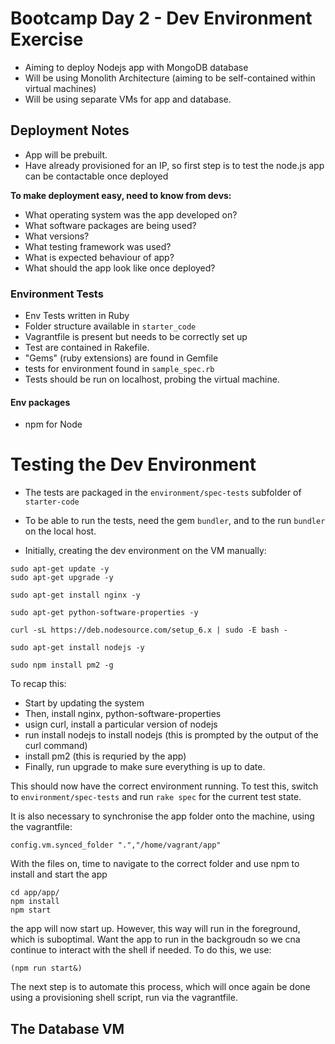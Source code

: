 # Bootcamp Day 2 - Dev Environment Exercise

- Aiming to deploy Nodejs app with MongoDB database
- Will be using Monolith Architecture (aiming to be self-contained within virtual machines)
- Will be using separate VMs for app and database.

## Deployment Notes

- App will be prebuilt.
- Have already provisioned for an IP, so first step is to test the node.js app can be contactable once deployed


**To make deployment easy, need to know from devs:**


- What operating system was the app developed on?
- What software packages are being used?
- What versions?
- What testing framework was used?
- What is expected behaviour of app?
- What should the app look like once deployed?

### Environment Tests

- Env Tests written in Ruby
- Folder structure available in ```starter_code```
- Vagrantfile is present but needs to be correctly set up
- Test are contained in Rakefile. 
- "Gems" (ruby extensions) are found in Gemfile
- tests for environment found in ```sample_spec.rb```
- Tests should be run on localhost, probing the virtual machine.

#### Env packages
- npm for Node

# Testing the Dev Environment

- The tests are packaged in the ```environment/spec-tests``` subfolder of ```starter-code```

- To be able to run the tests, need the gem ```bundler```, and to the run ```bundler``` on the local host.

- Initially, creating the dev environment on the VM manually:

``` 
sudo apt-get update -y
sudo apt-get upgrade -y

sudo apt-get install nginx -y

sudo apt-get python-software-properties -y

curl -sL https://deb.nodesource.com/setup_6.x | sudo -E bash -

sudo apt-get install nodejs -y

sudo npm install pm2 -g

```

To recap this:

- Start by updating the system
- Then, install nginx, python-software-properties
- usign curl, install a particular version of nodejs
- run install nodejs to install nodejs (this is prompted by the output of the curl command)
- install pm2 (this is requried by the app)
- Finally, run upgrade to make sure everything is up to date.

This should now have the correct environment running. To test this, switch to ```environment/spec-tests``` and run `rake spec` for the current test state.

It is also necessary to synchronise the app folder onto the machine, using the vagrantfile:

```
config.vm.synced_folder ".","/home/vagrant/app"
```

With the files on, time to navigate to the correct folder and use npm to install and start the app

```
cd app/app/
npm install
npm start
```

the app will now start up. However, this way will run in the foreground, which is suboptimal. Want the app to run in the backgroudn so we cna continue to interact with the shell if needed. To do this, we use:
```
(npm run start&) 
```



The next step is to automate this process, which will once again be done using a provisioning shell script, run via the vagrantfile.

## The Database VM